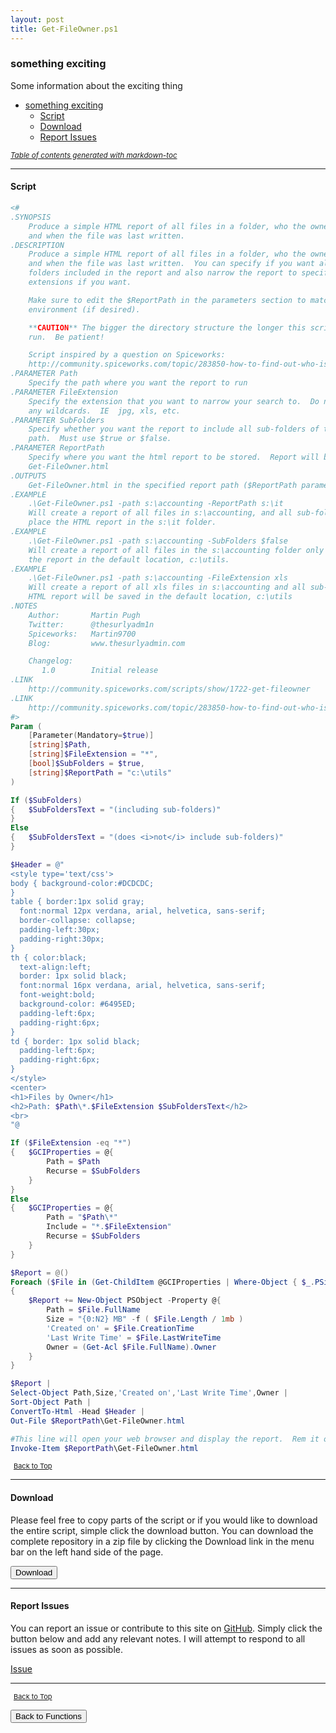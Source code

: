 ```yaml
---
layout: post
title: Get-FileOwner.ps1
---
```


### something exciting

Some information about the exciting thing

- [something exciting](#something-exciting)
  - [Script](#script)
  - [Download](#download)
  - [Report Issues](#report-issues)

<small><i><a href='http://ecotrust-canada.github.io/markdown-toc/'>Table of contents generated with markdown-toc</a></i></small>

---

#### Script

```powershell
<#
.SYNOPSIS
	Produce a simple HTML report of all files in a folder, who the owner is
	and when the file was last written.
.DESCRIPTION
	Produce a simple HTML report of all files in a folder, who the owner is
	and when the file was last written.  You can specify if you want all sub-
	folders included in the report and also narrow the report to specific
	extensions if you want.

	Make sure to edit the $ReportPath in the parameters section to match your
	environment (if desired).

	**CAUTION** The bigger the directory structure the longer this script will
	run.  Be patient!

	Script inspired by a question on Spiceworks:
	http://community.spiceworks.com/topic/283850-how-to-find-out-who-is-putting-what-on-shared-drives
.PARAMETER Path
	Specify the path where you want the report to run
.PARAMETER FileExtension
	Specify the extension that you want to narrow your search to.  Do not include
	any wildcards.  IE  jpg, xls, etc.
.PARAMETER SubFolders
	Specify whether you want the report to include all sub-folders of the
	path.  Must use $true or $false.
.PARAMETER ReportPath
	Specify where you want the html report to be stored.  Report will be called
	Get-FileOwner.html
.OUTPUTS
	Get-FileOwner.html in the specified report path ($ReportPath parameter).
.EXAMPLE
	.\Get-FileOwner.ps1 -path s:\accounting -ReportPath s:\it
	Will create a report of all files in s:\accounting, and all sub-folders and
	place the HTML report in the s:\it folder.
.EXAMPLE
	.\Get-FileOwner.ps1 -path s:\accounting -SubFolders $false
	Will create a report of all files in the s:\accounting folder only and place
	the report in the default location, c:\utils.
.EXAMPLE
	.\Get-FileOwner.ps1 -path s:\accounting -FileExtension xls
	Will create a report of all xls files in s:\accounting and all sub-folders.
	HTML report will be saved in the default location, c:\utils
.NOTES
	Author:       Martin Pugh
	Twitter:      @thesurlyadm1n
	Spiceworks:   Martin9700
	Blog:         www.thesurlyadmin.com

	Changelog:
	   1.0        Initial release
.LINK
	http://community.spiceworks.com/scripts/show/1722-get-fileowner
.LINK
	http://community.spiceworks.com/topic/283850-how-to-find-out-who-is-putting-what-on-shared-drives
#>
Param (
	[Parameter(Mandatory=$true)]
	[string]$Path,
	[string]$FileExtension = "*",
	[bool]$SubFolders = $true,
	[string]$ReportPath = "c:\utils"
)

If ($SubFolders)
{	$SubFoldersText = "(including sub-folders)"
}
Else
{	$SubFoldersText = "(does <i>not</i> include sub-folders)"
}

$Header = @"
<style type='text/css'>
body { background-color:#DCDCDC;
}
table { border:1px solid gray;
  font:normal 12px verdana, arial, helvetica, sans-serif;
  border-collapse: collapse;
  padding-left:30px;
  padding-right:30px;
}
th { color:black;
  text-align:left;
  border: 1px solid black;
  font:normal 16px verdana, arial, helvetica, sans-serif;
  font-weight:bold;
  background-color: #6495ED;
  padding-left:6px;
  padding-right:6px;
}
td { border: 1px solid black;
  padding-left:6px;
  padding-right:6px;
}
</style>
<center>
<h1>Files by Owner</h1>
<h2>Path: $Path\*.$FileExtension $SubFoldersText</h2>
<br>
"@

If ($FileExtension -eq "*")
{	$GCIProperties = @{
		Path = $Path
		Recurse = $SubFolders
	}
}
Else
{	$GCIProperties = @{
		Path = "$Path\*"
		Include = "*.$FileExtension"
		Recurse = $SubFolders
	}
}

$Report = @()
Foreach ($File in (Get-ChildItem @GCIProperties | Where-Object { $_.PSisContainer -eq $false }))
{
	$Report += New-Object PSObject -Property @{
		Path = $File.FullName
		Size = "{0:N2} MB" -f ( $File.Length / 1mb )
		'Created on' = $File.CreationTime
		'Last Write Time' = $File.LastWriteTime
		Owner = (Get-Acl $File.FullName).Owner
	}
}

$Report |
Select-Object Path,Size,'Created on','Last Write Time',Owner |
Sort-Object Path |
ConvertTo-Html -Head $Header |
Out-File $ReportPath\Get-FileOwner.html

#This line will open your web browser and display the report.  Rem it out with a # if you don't want it to
Invoke-Item $ReportPath\Get-FileOwner.html
```

<span style="font-size:11px;"><a href="#"><i class="fas fa-caret-up" aria-hidden="true" style="color: white; margin-right:5px;"></i>Back to Top</a></span>

---

#### Download

Please feel free to copy parts of the script or if you would like to download the entire script, simple click the download button. You can download the complete repository in a zip file by clicking the Download link in the menu bar on the left hand side of the page.

<button class="btn" type="submit" onclick="window.open('/PowerShell/functions/fileManagement/Get-FileOwner.ps1')">
    <i class="fa fa-cloud-download-alt">
    </i>
        Download
</button>

---

#### Report Issues

You can report an issue or contribute to this site on <a href="https://github.com/BanterBoy/scripts-blog/issues">GitHub</a>. Simply click the button below and add any relevant notes. I will attempt to respond to all issues as soon as possible.

<!-- Place this tag where you want the button to render. -->

<a class="github-button" href="https://github.com/BanterBoy/scripts-blog/issues/new?title=Get-FileOwner.ps1&body=There is a problem with this function. Please find details below." data-show-count="true" aria-label="Issue BanterBoy/scripts-blog on GitHub">Issue</a>

---

<span style="font-size:11px;"><a href="#"><i class="fas fa-caret-up" aria-hidden="true" style="color: white; margin-right:5px;"></i>Back to Top</a></span>

<a href="/menu/_pages/functions.html">
    <button class="btn">
        <i class='fas fa-reply'>
        </i>
            Back to Functions
    </button>
</a>

[1]: http://ecotrust-canada.github.io/markdown-toc
[2]: https://github.com/googlearchive/code-prettify
